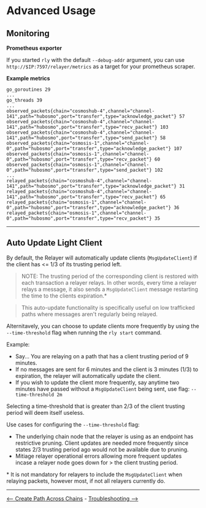 # Advanced Usage

## Monitoring

**Prometheus exporter**

If you started `rly` with the default `--debug-addr` argument, you can use
`http://$IP:7597/relayer/metrics` as a target for your prometheus scraper.

**Example metrics**

    go_goroutines 29
    ...
    go_threads 39
    ...
    observed_packets{chain="cosmoshub-4",channel="channel-141",path="hubosmo",port="transfer",type="acknowledge_packet"} 57
    observed_packets{chain="cosmoshub-4",channel="channel-141",path="hubosmo",port="transfer",type="recv_packet"} 103
    observed_packets{chain="cosmoshub-4",channel="channel-141",path="hubosmo",port="transfer",type="send_packet"} 58
    observed_packets{chain="osmosis-1",channel="channel-0",path="hubosmo",port="transfer",type="acknowledge_packet"} 107
    observed_packets{chain="osmosis-1",channel="channel-0",path="hubosmo",port="transfer",type="recv_packet"} 60
    observed_packets{chain="osmosis-1",channel="channel-0",path="hubosmo",port="transfer",type="send_packet"} 102
    ...
    relayed_packets{chain="cosmoshub-4",channel="channel-141",path="hubosmo",port="transfer",type="acknowledge_packet"} 31
    relayed_packets{chain="cosmoshub-4",channel="channel-141",path="hubosmo",port="transfer",type="recv_packet"} 65
    relayed_packets{chain="osmosis-1",channel="channel-0",path="hubosmo",port="transfer",type="acknowledge_packet"} 36
    relayed_packets{chain="osmosis-1",channel="channel-0",path="hubosmo",port="transfer",type="recv_packet"} 35

***

## Auto Update Light Client

By default, the Relayer will automatically update clients (`MsgUpdateClient`) if
the client has <= 1/3 of its trusting period left.

> NOTE: The trusting period of the corresponding client is restored with each
> transaction a relayer relays. In other words, every time a relayer relays a
> message, it also sends a `MsgUpdateClient` message restarting the time to the
> clients expiration.\*

> This auto-update functionality is specifically useful on low trafficked paths
> where messages aren't regularly being relayed.

Alternitavely, you can choose to update clients more frequently by using the
`--time-threshold` flag when running the `rly start` command.

Example:

*   Say... You are relaying on a path that has a client trusting period of 9
    minutes.
*   If no messages are sent for 6 minutes and the client is 3 minutes (1/3) to
    expiration, the relayer will automatically update the client.
*   If you wish to update the client more frequently, say anytime two minutes have
    passed without a `MsgUpdateClient` being sent, use flag: `--time-threshold 2m`

Selecting a time-threshold that is greater than 2/3 of the client trusting
period will deem itself useless.

Use cases for configuring the `--time-threshold` flag:

*   The underlying chain node that the relayer is using as an endpoint has
    restrictive pruning. Client updates are needed more frequently since states
    2/3 trusting period ago would not be available due to pruning.
*   Mitiage relayer operational errors allowing more frequent updates incase a
    relayer node goes down for > the client trusting period.

\* It is not mandatory for relayers to include the `MsgUpdateClient` when
relaying packets, however most, if not all relayers currently do.

***

[<-- Create Path Across Chains](create-path-across-chain.md) -
[Troubleshooting -->](./troubleshooting.md)
